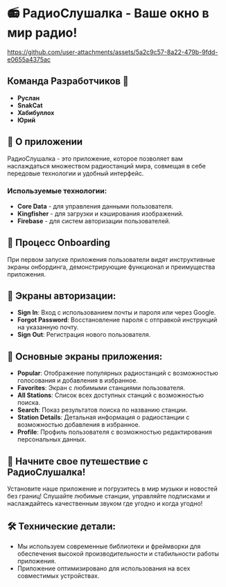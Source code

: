 # 📻 РадиоСлушалка - Ваше окно в мир радио!





https://github.com/user-attachments/assets/5a2c9c57-8a22-479b-9fdd-e0655a4375ac




## Команда Разработчиков 🚀
- **Руслан**
- **SnakCat**
- **Хабибуллох**
- **Юрий**

## 🌟 О приложении
РадиоСлушалка - это приложение, которое позволяет вам наслаждаться множеством радиостанций мира, совмещая в себе передовые технологии и удобный интерфейс.

### Используемые технологии:
- **Core Data** - для управления данными пользователя.
- **Kingfisher** - для загрузки и кэширования изображений.
- **Firebase** - для систем авторизации пользователей.

## 🎨 Процесс Onboarding
При первом запуске приложения пользователи видят инструктивные экраны онбординга, демонстрирующие функционал и преимущества приложения.

## 🔑 Экраны авторизации:
- **Sign In**: Вход с использованием почты и пароля или через Google.
- **Forgot Password**: Восстановление пароля с отправкой инструкций на указанную почту.
- **Sign Out**: Регистрация нового пользователя.

## 📑 Основные экраны приложения:
- **Popular**: Отображение популярных радиостанций с возможностью голосования и добавления в избранное.
- **Favorites**: Экран с любимыми станциями пользователя.
- **All Stations**: Список всех доступных станций с возможностью поиска.
- **Search**: Показ результатов поиска по названию станции.
- **Station Details**: Детальная информация о радиостанции с возможностью добавления в избранное.
- **Profile**: Профиль пользователя с возможностью редактирования персональных данных.

## 🎉 Начните свое путешествие с РадиоСлушалка!
Установите наше приложение и погрузитесь в мир музыки и новостей без границ! Слушайте любимые станции, управляйте подписками и наслаждайтесь качественным звуком где угодно и когда угодно!

## 🛠 Технические детали:
- Мы используем современные библиотеки и фреймворки для обеспечения высокой производительности и стабильности работы приложения.
- Приложение оптимизировано для использования на всех совместимых устройствах.
